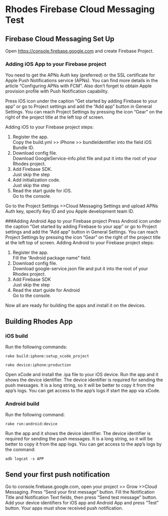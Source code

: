 # Rhodes Firebase Cloud Messaging Test

## Firebase Cloud Messaging Set Up
Open https://console.firebase.google.com and create Firebase Project.

### Adding iOS App to your Firebase project

You need to get the APNs Auth key (preferred) or the SSL certificate for Apple Push Notifications service (APNs). You can find more details in the article “Configuring APNs with FCM”. Also don’t forget to obtain Apple provision profile with Push Notification capability.

Press iOS icon under the caption “Get started by adding Firebase to your app” or go to Project settings and add the “Add app” button  in General Settings. You can reach Project Settings by pressing the icon “Gear” on the right of the project title at the left top of screen. 

Adding iOS to your Firebase project steps:
  1. Register the app. <br/> Copy the build.yml >> iPhone >> bundleIdentifier into  the field iOS Bundle ID.
  2. Download config file. <br/> Download GoogleService-info.plist file and put it into the root of your Rhodes project.
  3. Add Firebase SDK. <br/> Just skip the step
  4. Add initialization code. <br/> Just skip the step
  5. Read the start guide for iOS. <br/> Go to the console.

Go to the Project Settings >>Cloud Messaging Settings and upload APNs Auth key, specify Key ID and you Apple development team ID.

###Adding Android App to your Firebase project
Press Android icon under the caption “Get started by adding Firebase to your app” or go to Project settings and add the “Add app” button  in General Settings. You can reach Project Settings by pressing the icon “Gear” on the right of the project title at the left top of screen. 
Adding Android to your Firebase project steps:

  1. Register the app. <br/> Fill the “Android package name” field.
  2. Download config file. <br/>  Download google-service.json file and put it into the root of your Rhodes project.
  3. Add Firebase SDK <br/> Just skip the step
  4. Read the start guide for Android <br/> Go to the console.


Now all are ready for building the apps and install it on the devices.

## Building Rhodes App

### iOS build
Run the following commands:

`rake build:iphone:setup_xcode_project`

`rake device:iphone:production`

Open xCode and install the .ipa file to your iOS device. Run the app and it shows the device identifier. The device identifier is required for sending the push messages. It is a long string, so it will be better to copy it from the app’s logs. You can get access to the app’s logs if start the app via xCode.

### Android build
Run the following command:

`rake run:android:device`

Run the app and it shows the device identifier. The device identifier is required for sending the push messages. It is a long string, so it will be better to copy it from the app logs. You can get access to the app’s logs by the command:

`adb logcat -s APP`


## Send your first push notification

Go to console.firebase.google.com, open your project >> Grow >>Cloud Messaging.
Press “Send your first message” button. Fill the Notification Title and Notification Text fields, then press “Send test message” button. Add your device identifiers for iOS app and Android App and press “Test” button. Your apps must show received push notification.
